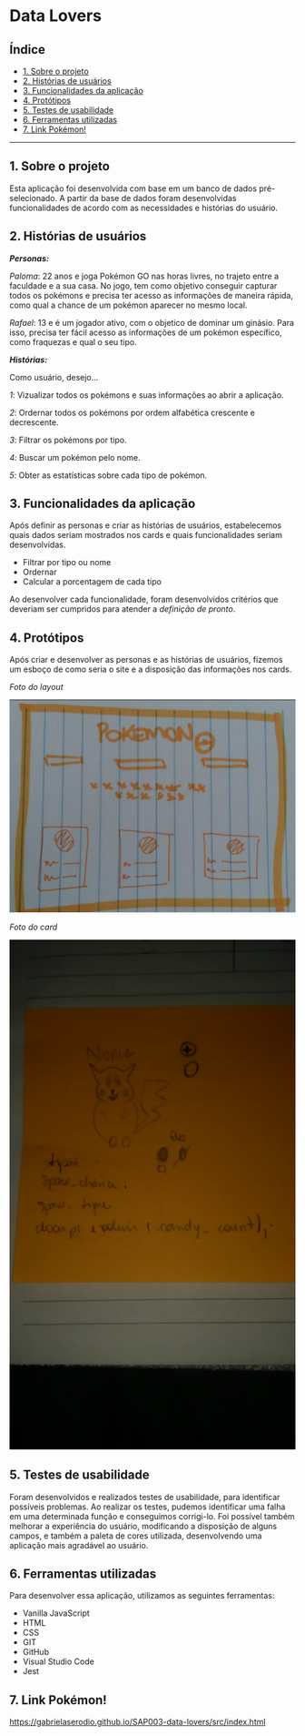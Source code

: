 # Data Lovers

## Índice

* [1. Sobre o projeto](#1-sobre-o-projeto)
* [2. Histórias de usuários](#2-historias-de-usuarios)
* [3. Funcionalidades da aplicação](#3-funcionalidades-da-aplicação)
* [4. Protótipos](#4-prototipos)
* [5. Testes de usabilidade](#5-testes-de-usabilidade)
* [6. Ferramentas utilizadas](#6-ferramentas-utilizadas)
* [7. Link Pokémon!](#7-link-pokemon)


***

## 1. Sobre o projeto
Esta aplicação foi desenvolvida com base em um banco de dados pré-selecionado.
A partir da base de dados foram desenvolvidas funcionalidades de acordo com as necessidades e histórias do usuário.

## 2. Histórias de usuários
**_Personas:_**

_Paloma_: 22 anos e joga Pokémon GO nas horas livres, no trajeto entre a faculdade e a sua casa. No jogo, tem como objetivo conseguir capturar todos os pokémons e precisa ter acesso as informações de maneira rápida, como qual a chance de um pokémon aparecer no mesmo local.

_Rafael_: 13 e é um jogador ativo, com o objetico de dominar um ginásio. Para isso, precisa ter fácil acesso as informações de um pokémon específico, como fraquezas e qual o seu tipo. 

**_Histórias:_**

Como usuário, desejo...

_1_: Vizualizar todos os pokémons e suas informações ao abrir a aplicação.

_2_: Ordernar todos os pokémons por ordem alfabética crescente e decrescente.

_3_: Filtrar os pokémons por tipo.

_4_: Buscar um pokémon pelo nome.

_5_: Obter as estatísticas sobre cada tipo de pokémon.

## 3. Funcionalidades da aplicação
Após definir as personas e criar as histórias de usuários, estabelecemos quais dados seriam mostrados nos cards e quais funcionalidades seriam desenvolvidas.

* Filtrar por tipo ou nome
* Ordernar 
* Calcular a porcentagem de cada tipo 

Ao desenvolver cada funcionalidade, foram desenvolvidos critérios que deveriam ser cumpridos para atender a _definição de pronto_.

## 4. Protótipos
Após criar e desenvolver as personas e as histórias de usuários, fizemos um esboço de como seria o site e a disposição das informações nos cards.

_Foto do layout_ 

![layout](src/playout.jpg)

_Foto do card_

![card](src/pcard.jpg)

## 5. Testes de usabilidade
Foram desenvolvidos e realizados testes de usabilidade, para identificar possíveis problemas. Ao realizar os testes, pudemos identificar uma falha em uma determinada função e conseguimos corrigi-lo. 
Foi possível também melhorar a experiência do usuário, modificando a disposição de alguns campos, e também a paleta de cores utilizada, desenvolvendo uma aplicação mais agradável ao usuário.

## 6. Ferramentas utilizadas

Para desenvolver essa aplicação, utilizamos as seguintes ferramentas:

* Vanilla JavaScript
* HTML
* CSS
* GIT
* GitHub
* Visual Studio Code
* Jest

## 7. Link Pokémon!

https://gabrielaserodio.github.io/SAP003-data-lovers/src/index.html